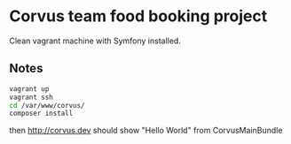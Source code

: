 # Corvus team food booking project

Clean vagrant machine with Symfony installed.

## Notes

```sh
vagrant up
vagrant ssh
cd /var/www/corvus/
composer install
```

then <http://corvus.dev> should show "Hello World" from CorvusMainBundle